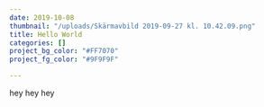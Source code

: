```yaml
---
date: 2019-10-08
thumbnail: "/uploads/Skärmavbild 2019-09-27 kl. 10.42.09.png"
title: Hello World
categories: []
project_bg_color: "#FF7070"
project_fg_color: "#9F9F9F"

---
```

hey hey hey